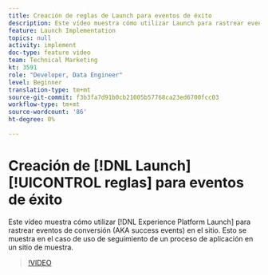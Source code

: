 ```yaml
---
title: Creación de reglas de Launch para eventos de éxito
description: Este vídeo muestra cómo utilizar Launch para rastrear eventos de conversión (también conocidos como eventos de éxito) en el sitio. Esto se muestra en el caso de uso de seguimiento de un proceso de aplicación en un sitio de muestra.
feature: Launch Implementation
topics: null
activity: implement
doc-type: feature video
team: Technical Marketing
kt: 3591
role: "Developer, Data Engineer"
level: Beginner
translation-type: tm+mt
source-git-commit: f3b3fa7d91b0cb21005b57768ca23ed6700fcc03
workflow-type: tm+mt
source-wordcount: '86'
ht-degree: 0%

---
```



# Creación de [!DNL Launch] [!UICONTROL reglas] para eventos de éxito

Este vídeo muestra cómo utilizar [!DNL Experience Platform Launch] para rastrear eventos de conversión (AKA success events) en el sitio. Esto se muestra en el caso de uso de seguimiento de un proceso de aplicación en un sitio de muestra.

>[!VIDEO](https://video.tv.adobe.com/v/28778/?quality=12)
